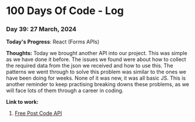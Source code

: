 # 100 Days Of Code - Log

### Day 39: 27 March, 2024 

**Today's Progress**: React (Forms APIs)

**Thoughts:** Today we brought another API into our project. This was simple as we have done it before. The issues we found were about how to collect the required data from the json we received and how to use this.
The patterns we went through to solve this problem was similar to the ones we have been doing for weeks. None of it was new, it was all basic JS.
This is another reminder to keep practising breaking downs these problems, as we will face lots of them through a career in coding.


**Link to work:** 
1. [Free Post Code API](https://postcodes.io/)